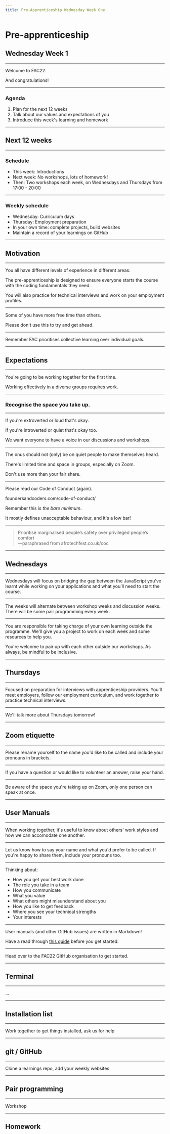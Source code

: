 ```yaml
---
title: Pre-Apprenticeship Wednesday Week One
---
```


# Pre-apprenticeship

## Wednesday Week 1

---

<!-- {.primary} -->

Welcome to FAC22.

And congratulations!

---

### Agenda

1. Plan for the next 12 weeks
1. Talk about our values and expectations of you
1. Introduce this week's learning and homework

---

## Next 12 weeks

---

### Schedule

- This week: Introductions
- Next week: No workshops, lots of homework!
- Then: Two workshops each week, on Wednesdays and Thursdays from 17:00 - 20:00

---

### Weekly schedule

- Wednesday: Curriculum days
- Thursday: Employment preparation
- In your own time: complete projects, build websites
- Maintain a record of your learnings on GitHub

---

## Motivation

---

You all have different levels of experience in different areas.

The pre-apprenticeship is designed to ensure everyone starts the course with the coding fundamentals they need.

You will also practice for technical interviews and work on your employment profiles.

---

Some of you have more free time than others.

Please don't use this to try and get ahead.

---

Remember FAC prioritises collective learning over individual goals.

---

## Expectations

---

You're going to be working together for the first time.

Working effectively in a diverse groups requires work.

---

### Recognise the space you take up.

---

If you're extroverted or loud that's okay.

If you're introverted or quiet that's okay too.

We want everyone to have a voice in our discussions and workshops.

---

The onus should not (only) be on quiet people to make themselves heard.

There's limited time and space in groups, especially on Zoom.

Don't use more than your fair share.

---

Please read our Code of Conduct (again).

foundersandcoders.com/code-of-conduct/

Remember this is _the bare minimum_.

It mostly defines unacceptable behaviour, and it's a low bar!

---

> Prioritise marginalised people’s safety over privileged people’s comfort  
> —paraphrased from afrotechfest.co.uk/coc

---

## Wednesdays

---

Wednesdays will focus on bridging the gap between the JavaScript you've learnt while working on your applications and what you'll need to start the course.

---

The weeks will alternate between workshop weeks and discussion weeks. There will be some pair programming every week.

---

You are responsible for taking charge of your own learning outside the programme. We'll give you a project to work on each week and some resources to help you.

You're welcome to pair up with each other outside our workshops. As always, be mindful to be inclusive.

---

## Thursdays

---

Focused on preparation for interviews with apprenticeship providers. You'll meet employers, follow our employment curriculum, and work together to practice technical interviews.

---

We'll talk more about Thursdays tomorrow!

---

## Zoom etiquette

---

Please rename yourself to the name you'd like to be called and include your pronouns in brackets.

---

If you have a question or would like to volunteer an answer, raise your hand.

---

Be aware of the space you're taking up on Zoom, only one person can speak at once.

---

## User Manuals

---

When working together, it's useful to know about others' work styles and how we can accomodate one another.

---

Let us know how to say your name and what you'd prefer to be called. If you're happy to share them, include your pronouns too.

---

Thinking about:

- How you get your best work done
- The role you take in a team
- How you communicate
- What you value
- What others might misunderstand about you
- How you like to get feedback
- Where you see your technical strengths
- Your interests

---

User manuals (and other GitHub issues) are written in Markdown!

Have a read through [this guide](https://guides.github.com/features/mastering-markdown/) before you get started.

---

Head over to the FAC22 GitHub organisation to get started.

---

## Terminal

---

...

---

## Installation list

---

Work together to get things installed, ask us for help

---

## git / GitHub

---

Clone a learnings repo, add your weekly websites

---

## Pair programming

---

Workshop

---

## Homework

